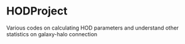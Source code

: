 # HODProject
Various codes on calculating HOD parameters and understand other statistics on galaxy-halo connection
